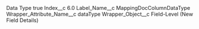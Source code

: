 <?xml version="1.0" encoding="UTF-8"?>
<CustomMetadata xmlns="http://soap.sforce.com/2006/04/metadata" xmlns:xsi="http://www.w3.org/2001/XMLSchema-instance" xmlns:xsd="http://www.w3.org/2001/XMLSchema">
    <label>Data Type</label>
    <protected>true</protected>
    <values>
        <field>Index__c</field>
        <value xsi:type="xsd:double">6.0</value>
    </values>
    <values>
        <field>Label_Name__c</field>
        <value xsi:type="xsd:string">MappingDocColumnDataType</value>
    </values>
    <values>
        <field>Wrapper_Attribute_Name__c</field>
        <value xsi:type="xsd:string">dataType</value>
    </values>
    <values>
        <field>Wrapper_Object__c</field>
        <value xsi:type="xsd:string">Field-Level (New Field Details)</value>
    </values>
</CustomMetadata>
